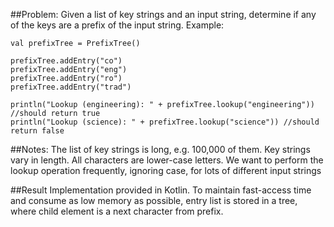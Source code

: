 ##Problem:
Given a list of key strings and an input string, determine if any of the keys are a prefix of the input string.
Example:

    val prefixTree = PrefixTree()

    prefixTree.addEntry("co")
    prefixTree.addEntry("eng")
    prefixTree.addEntry("ro")
    prefixTree.addEntry("trad")

    println("Lookup (engineering): " + prefixTree.lookup("engineering")) //should return true
    println("Lookup (science): " + prefixTree.lookup("science")) //should return false
    
##Notes: 
The list of key strings is long, e.g. 100,000 of them. Key strings vary in length. All characters are lower-case letters. We want to perform the lookup operation frequently, ignoring case, for lots of different input strings

##Result
Implementation provided in Kotlin. To maintain fast-access time and consume as low memory as possible, entry list is stored in a tree, where child element is a next character from prefix.
